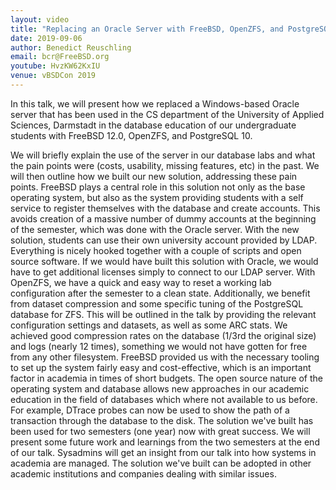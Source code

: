 ```yaml
---
layout: video
title: "Replacing an Oracle Server with FreeBSD, OpenZFS, and PostgreSQL"
date: 2019-09-06
author: Benedict Reuschling
email: bcr@FreeBSD.org
youtube: HvzKW62KxIU
venue: vBSDCon 2019
---
```

In this talk, we will present how we replaced a Windows-based Oracle server that has been used in the CS department of the University of Applied Sciences, Darmstadt in the database education of our undergraduate students with FreeBSD 12.0, OpenZFS, and PostgreSQL 10.

We will briefly explain the use of the server in our database labs and what the pain points were (costs, usability, missing features, etc) in the past. We will then outline how we built our new solution, addressing these pain points. FreeBSD plays a central role in this solution not only as the base operating system, but also as the system providing students with a self service to register themselves with the database and create accounts. This avoids creation of a massive number of dummy accounts at the beginning of the semester, which was done with the Oracle server. With the new solution, students can use their own university account provided by LDAP. Everything is nicely hooked together with a couple of scripts and open source software. If we would have built this solution with Oracle, we would have to get additional licenses simply to connect to our LDAP server. With OpenZFS, we have a quick and easy way to reset a working lab configuration after the semester to a clean state. Additionally, we benefit from dataset compression and some specific tuning of the PostgreSQL database for ZFS. This will be outlined in the talk by providing the relevant configuration settings and datasets, as well as some ARC stats. We achieved good compression rates on the database (1/3rd the original size) and logs (nearly 12 times), something we would not have gotten for free from any other filesystem. FreeBSD provided us with the necessary tooling to set up the system fairly easy and cost-effective, which is an important factor in academia in times of short budgets. The open source nature of the operating system and database allows new approaches in our academic education in the field of databases which where not available to us before. For example, DTrace probes can now be used to show the path of a transaction through the database to the disk. The solution we've built has been used for two semesters (one year) now with great success. We will present some future work and learnings from the two semesters at the end of our talk. Sysadmins will get an insight from our talk into how systems in academia are managed. The solution we've built can be adopted in other academic institutions and companies dealing with similar issues.
